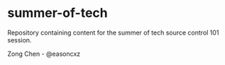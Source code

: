 summer-of-tech
==============

Repository containing content for the summer of tech source control 101 session.

Zong Chen - @easoncxz

